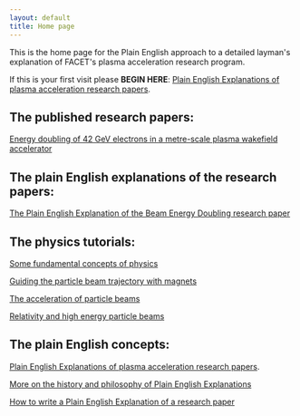 ```yaml
---
layout: default
title: Home page
---
```


This is the home page for the Plain English approach to a detailed layman's explanation of FACET's plasma acceleration research program.

If this is your first visit please **BEGIN HERE**: [Plain English Explanations of plasma acceleration research papers](/plasma-accel-explained.html).


## The published research papers:

[Energy doubling of 42 GeV electrons in a metre-scale plasma wakefield accelerator](/energy-doubling-slacpub.html)


## The plain English explanations of the research papers:

[The Plain English Explanation of the Beam Energy Doubling research paper](/energy-doubling-explained.html)


## The physics tutorials:

[Some fundamental concepts of physics](/principles-of-physics-tutorial.html)

[Guiding the particle beam trajectory with magnets](/beam-control-tutorial.html)

[The acceleration of particle beams](/beam-acceleration-tutorial.html)

[Relativity and high energy particle beams](/relativity-tutorial.html)


## The plain English concepts:

[Plain English Explanations of plasma acceleration research papers](/plasma-accel-explained.html).

[More on the history and philosophy of Plain English Explanations](/plain-english-papers.html)

[How to write a Plain English Explanation of a research paper](/how-to-write-a-PEP.html)


